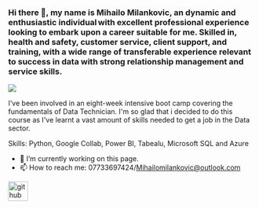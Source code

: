 ### Hi there 👋, my name is Mihailo Milankovic, an dynamic and enthusiastic individual with excellent professional experience looking to embark upon a career suitable for me. Skilled in, health and safety, customer service, client support, and training, with a wide range of transferable experience relevant to success in data with strong relationship management and service skills. 
![](https://arturssmirnovs.github.io/github-profile-readme-generator/images/banner.png)

I’ve been involved in an eight-week intensive boot camp covering the fundamentals of Data Technician. I'm so glad that i decided to do this course as I've learnt a vast amount of skills needed to get a job in the Data sector.

Skills: Python, Google Collab, Power BI, Tabealu, Microsoft SQL and Azure

- 🔭 I’m currently working on this page. 
- 📫 How to reach me: 07733697424/Mihailomilankovic@outlook.com 


[<img src='https://cdn.jsdelivr.net/npm/simple-icons@3.0.1/icons/github.svg' alt='github' height='40'>](https://github.com/Miha1389)  

